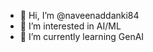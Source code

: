 - 👋 Hi, I’m @naveenaddanki84
- 👀 I’m interested in AI/ML
- 🌱 I’m currently learning GenAI


<!---
naveenaddanki84/naveenaddanki84 is a ✨ special ✨ repository because its `README.md` (this file) appears on your GitHub profile.
You can click the Preview link to take a look at your changes.
--->
